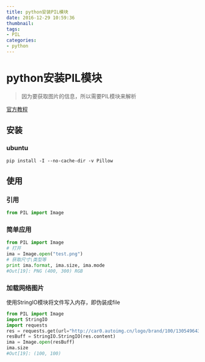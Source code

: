 ```yaml
---
title: python安装PIL模块
date: 2016-12-29 10:59:36
thumbnail:
tags:
- PIL
categories:
- python
---
```


python安装PIL模块
=====

> 因为要获取图片的信息，所以需要PIL模块来解析

[官方教程](http://effbot.org/imagingbook/)
<!--more-->
## 安装

### ubuntu

```shell
pip install -I --no-cache-dir -v Pillow
```

## 使用

### 引用
```python
from PIL import Image
```
### 简单应用

```python
from PIL import Image
# 打开
ima = Image.open("test.png")
# 获取尺寸\类型等
print ima.format, ima.size, ima.mode
#Out[19]: PNG (400, 300) RGB
```

### 加载网络图片
使用StringIO模块将文件写入内存，即伪装成file
```python
from PIL import Image
import StringIO
import requests
res = requests.get(url="http://car0.autoimg.cn/logo/brand/100/130549643705032710.jpg")
resBuff = StringIO.StringIO(res.content)
ima = Image.open(resBuff)
ima.size
#Out[19]: (100, 100)
```
